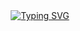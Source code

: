 <div align=center>
         <a href="#"><img src="https://readme-typing-svg.herokuapp.com?font=Fira+mono&size=24&pause=1000&color=ADCCF7&center=true&vCenter=true&width=435&lines=Nothing+here" alt="Typing SVG" /></a>
</div>
